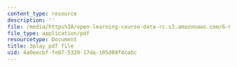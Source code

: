 ```yaml
---
content_type: resource
description: ''
file: /media/https%3A/open-learning-course-data-rc.s3.amazonaws.com/6-042j-mathematics-for-computer-science-spring-2015/4a0eecbffe87532017da105d09f4cabc_dEsFEK4vnV4.pdf
file_type: application/pdf
resourcetype: Document
title: 3play pdf file
uid: 4a0eecbf-fe87-5320-17da-105d09f4cabc
---
```

